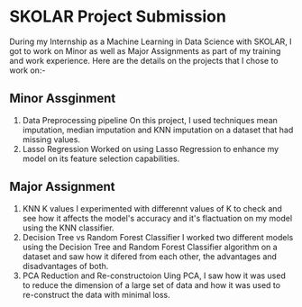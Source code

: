 # SKOLAR Project Submission
During my Internship as a Machine Learning in Data Science with SKOLAR, I got to work on Minor as well as Major Assignments as part of my training and work experience. Here are the details on the projects that I chose to work on:-

## Minor Assginment
1. Data Preprocessing pipeline
On this project, I used techniques mean imputation, median imputation and KNN imputation on a dataset that had missing values.
2. Lasso Regression
Worked on using Lasso Regression to enhance my model on its feature selection capabilities.

## Major Assignment
1. KNN K values
I experimented with differennt values of K to check and see how it affects the model's accuracy and it's flactuation on my model using the KNN classifier.
2. Decision Tree vs Random Forest Classifier
I worked two different models using the Decision Tree and Random Forest Classifier algorithm on a dataset and saw how it difered from each other, the advantages and disadvantages of both.
3. PCA Reduction and Re-constructoion
Uing PCA, I saw how it was used to reduce the dimension of a large set of data and how it was used to re-construct the data with minimal loss.